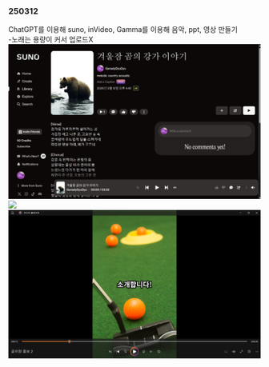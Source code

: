 <h3>250312</h3>
ChatGPT를 이용해 suno, inVideo, Gamma를 이용해 음악, ppt, 영상 만들기<br>
-노래는 용량이 커서 업로드X
<img src="https://github.com/gomtam/image/blob/main/KakaoTalk_20250314_143902308.png" width="700">
<img src="https://github.com/gomtam/image/blob/main/KakaoTalk_20250314_143939089.png" width="700">
<img src="https://github.com/gomtam/image/blob/main/KakaoTalk_20250314_144021173.png" width="700">
